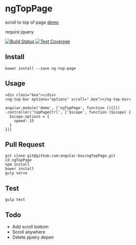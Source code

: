 # ngTopPage

scroll to top of page
[demo](http://angular-box.github.io/ngTopPage/)

require jquery

[![Build Status][travis-image]][travis-url]
[![Test Coverage][coveralls-image]][coveralls-url]

## Install

`
bower install --save ng-top-page
`

## Usage

```
<div class="box"></div>
<ng-top-bar options="options" scroll=".box"></ng-top-bar>

angular.module('demo', ['ngTopPage', function (){}])
.controller('topPageCtrl', ['$scope', function ($scope) {
  $scope.options = {
    speed: 15
  }
}])
```

## Pull Request

```
git clone git@github.com:angular-box/ngTopPage.git
cd ngTopPage
npm install
bower install
gulp serve
```

## Test

```
gulp test
```

## Todo

* Add scroll bottom
* Scroll anywhere
* Delete jquery depen

[travis-image]: https://travis-ci.org/angular-box/ngTopPage.svg
[travis-url]: https://travis-ci.org/angular-box/ngTopPage
[coveralls-image]: https://img.shields.io/coveralls/angular-box/ngTopPage.svg?style=flat
[coveralls-url]: https://coveralls.io/r/angular-box/ngTopPage?branch=master

